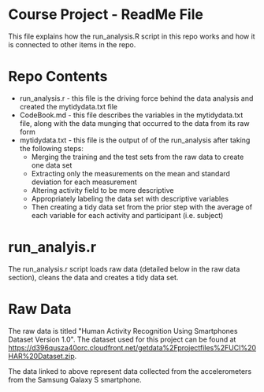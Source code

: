 Course Project - ReadMe File
=============================

This file explains how the run_analysis.R script in this repo works and how it is connected to other items in the repo.

# Repo Contents
* run_analysis.r - this file is the driving force behind the data analysis and created the mytidydata.txt file
* CodeBook.md - this file describes the variables in the mytidydata.txt file, along with the data munging that occurred to the data from its raw form
* mytidydata.txt - this file is the output of of the run_analysis after taking the following steps:
	* Merging the training and the test sets from the raw data to create one data set
	* Extracting only the measurements on the mean and standard deviation for each measurement
	* Altering activity field to be more descriptive
	* Appropriately labeling the data set with descriptive variables
	* Then creating a tidy data set from the prior step with the average of each variable for each activity and participant (i.e. subject)
	
# run_analyis.r
The run_analysis.r script loads raw data (detailed below in the raw data section), cleans the data and creates a tidy data set.

# Raw Data
The raw data is titled "Human Activity Recognition Using Smartphones Dataset Version 1.0".  The dataset used for this project can be found at https://d396qusza40orc.cloudfront.net/getdata%2Fprojectfiles%2FUCI%20HAR%20Dataset.zip.

The data linked to above represent data collected from the accelerometers from the Samsung Galaxy S smartphone.